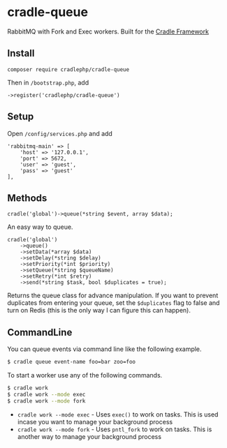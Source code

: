 # cradle-queue 

RabbitMQ with Fork and Exec workers. Built for the [Cradle Framework](https://cradlephp.github.io/) 

## Install

```
composer require cradlephp/cradle-queue
```

Then in `/bootstrap.php`, add

```
->register('cradlephp/cradle-queue')
```

## Setup

Open `/config/services.php` and add

```
'rabbitmq-main' => [
    'host' => '127.0.0.1',
    'port' => 5672,
    'user' => 'guest',
    'pass' => 'guest'
],
```

## Methods

```
cradle('global')->queue(*string $event, array $data);
```

An easy way to queue.

```
cradle('global')
    ->queue()
    ->setData(*array $data)
    ->setDelay(*string $delay)
    ->setPriority(*int $priority)
    ->setQueue(*string $queueName)
    ->setRetry(*int $retry)
    ->send(*string $task, bool $duplicates = true);
```

Returns the queue class for advance manipulation. If you want to prevent
duplicates from entering your queue, set the `$duplicates` flag to false and
turn on Redis (this is the only way I can figure this can happen).

## CommandLine

You can queue events via command line like the following example.

```bash
$ cradle queue event-name foo=bar zoo=foo
```

To start a worker use any of the following commands.

```bash
$ cradle work
$ cradle work --mode exec
$ cradle work --mode fork
```

 - `cradle work --mode exec` - Uses `exec()` to work on tasks. This is used incase you want to manage your background process
 - `cradle work --mode fork` - Uses `pntl_fork` to work on tasks. This is another way to manage your background process
